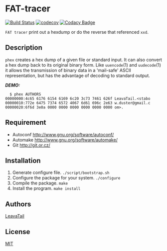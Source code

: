 # FAT-tracer
[![Build Status](https://travis-ci.org/LeavaTail/fat-tracer.svg?branch=master)](https://travis-ci.org/LeavaTail/fat-tracer)
[![codecov](https://codecov.io/gh/LeavaTail/fat-tracer/branch/master/graph/badge.svg)](https://codecov.io/gh/LeavaTail/fat-tracer)
[![Codacy Badge](https://api.codacy.com/project/badge/Grade/2eb72d5997cd4a5585c4fb163859ad23)](https://www.codacy.com/manual/LeavaTail/fat-tracer?utm_source=github.com&amp;utm_medium=referral&amp;utm_content=LeavaTail/fat-tracer&amp;utm_campaign=Badge_Grade)

`FAT tracer` print out a hexdump or do the reverse that referenced `xxd`.

## Description
`phex` creates a hex dump of a given file or standard input.
It can also convert a hex dump back to its original binary form.
Like `uuencode`(1) and `uudecode`(1) it allows the transmission of binary data in a 'mail-safe' ASCII representation, but has the advantage of decoding to standard output.

***DEMO:***
```
  $ phex AUTHORS
00000000:4c65 6176 6154 6169 6c20 3c73 7461 626f LeavaTail.<stabo
00000010:772e 6475 7374 6572 4067 6d61 696c 2e63 w.duster@gmail.c
00000020:6f6d 3e0a 0000 0000 0000 0000 0000 0000 om>.
```

## Requirement

- Autoconf  <http://www.gnu.org/software/autoconf/>
- Automake  <http://www.gnu.org/software/automake/>
- Git       <http://git.or.cz/>

## Installation

1. Generate configure file. `./script/bootstrap.sh`
2. Configure the package for your system. `./configure`
3. Compile the package. `make`
4. Install the program. `make install`

## Authors

[LeavaTail](https://github.com/LeavaTail)

## License

[MIT](./LICENSE)
